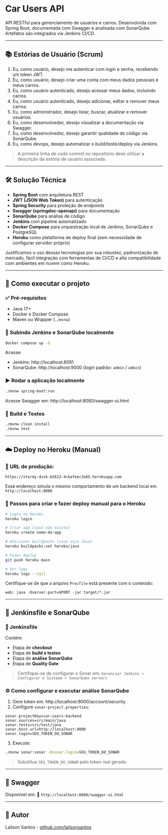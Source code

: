 # Car Users API

API RESTful para gerenciamento de usuários e carros. Desenvolvida com Spring Boot, documentada com Swagger e analisada com SonarQube. Artefatos são integrados via Jenkins CI/CD.

---

## 📚 Estórias de Usuário (Scrum)

1. Eu, como usuário, desejo me autenticar com login e senha, recebendo um token JWT.
2. Eu, como usuário, desejo criar uma conta com meus dados pessoais e meus carros.
3. Eu, como usuário autenticado, desejo acessar meus dados, incluindo carros.
4. Eu, como usuário autenticado, desejo adicionar, editar e remover meus carros.
5. Eu, como administrador, desejo listar, buscar, atualizar e remover usuários.
6. Eu, como desenvolvedor, desejo visualizar a documentação via Swagger.
7. Eu, como desenvolvedor, desejo garantir qualidade de código via SonarQube.
8. Eu, como devops, desejo automatizar o build/teste/deploy via Jenkins.

> A primeira linha de cada commit no repositório deve utilizar a descrição da estória de usuário associada.

---

## 🛠️ Solução Técnica

- **Spring Boot** com arquitetura REST
- **JWT (JSON Web Token)** para autenticação
- **Spring Security** para proteção de endpoints
- **Swagger (springdoc-openapi)** para documentação
- **SonarQube** para análise de código
- **Jenkins** com pipeline automatizado
- **Docker Compose** para orquestração local de Jenkins, SonarQube e PostgreSQL
- **Heroku** como plataforma de deploy final (sem necessidade de configurar servidor próprio)

Justificamos o uso dessas tecnologias por sua robustez, padronização de mercado, fácil integração com ferramentas de CI/CD e alta compatibilidade com ambientes em nuvem como Heroku.

---

## 🚀 Como executar o projeto

### ✅ Pré-requisitos

- Java 17+
- Docker e Docker Compose
- Maven ou Wrapper (`./mvnw`)

### 🔧 Subindo Jenkins e SonarQube localmente

```bash
docker compose up -d
```

Acesse:
- Jenkins: http://localhost:8081
- SonarQube: http://localhost:9000 (login padrão: `admin` / `admin`)

### ▶️ Rodar a aplicação localmente

```bash
./mvnw spring-boot:run
```

Acesse Swagger em:
http://localhost:8080/swagger-ui.html

### 📆 Build e Testes

```bash
./mvnw clean install
./mvnw test
```

---

## ☁️ Deploy no Heroku (Manual)

### 🔗 URL de produção:

```
https://stormy-dusk-62613-4cbafeec3a65.herokuapp.com
```

Esse endereço simula o mesmo comportamento de um backend local em `http://localhost:8080`

### 🔄 Passos para criar e fazer deploy manual para o Heroku

```bash
# Login no Heroku
heroku login

# Criar app (caso não exista)
heroku create nome-do-app

# Adicionar buildpacks (caso seja Java)
heroku buildpacks:set heroku/java

# Fazer deploy
git push heroku main

# Ver logs
heroku logs --tail
```

Certifique-se de que o arquivo `Procfile` está presente com o conteúdo:
```
web: java -Dserver.port=$PORT -jar target/*.jar
```

---

## 📄 Jenkinsfile e SonarQube

### 🧹 Jenkinsfile

Contém:
- Etapa de **checkout**
- Etapa de **build e testes**
- Etapa de **análise SonarQube**
- Etapa de **Quality Gate**

> Certifique-se de configurar o Sonar em: `Gerenciar Jenkins > Configurar o Sistema > SonarQube servers`

### ⚙️ Como configurar e executar análise SonarQube

1. Gere token em: http://localhost:9000/account/security
2. Configure `sonar-project.properties`:

```properties
sonar.projectKey=car-users-backend
sonar.sources=src/main/java
sonar.tests=src/test/java
sonar.host.url=http://localhost:9000
sonar.login=SEU_TOKEN_DO_SONAR
```

3. Execute:
```bash
./mvnw sonar:sonar -Dsonar.login=SEU_TOKEN_DO_SONAR
```

> Substitua `SEU_TOKEN_DO_SONAR` pelo token real gerado.

---

## 📘 Swagger

Disponível em:
📌 `http://localhost:8080/swagger-ui.html`

---

## 👤 Autor

Lailson Santos - [github.com/lailsonsantos](https://github.com/lailsonsantos)
